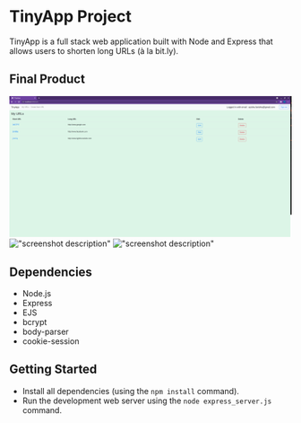 # TinyApp Project

TinyApp is a full stack web application built with Node and Express that allows users to shorten long URLs (à la bit.ly).

## Final Product
!["Index Page"](./images/Index.png?raw=true  "Optional Title")
!["screenshot description"](#)
!["screenshot description"](#)

## Dependencies

- Node.js
- Express
- EJS
- bcrypt
- body-parser
- cookie-session

## Getting Started

- Install all dependencies (using the `npm install` command).
- Run the development web server using the `node express_server.js` command.